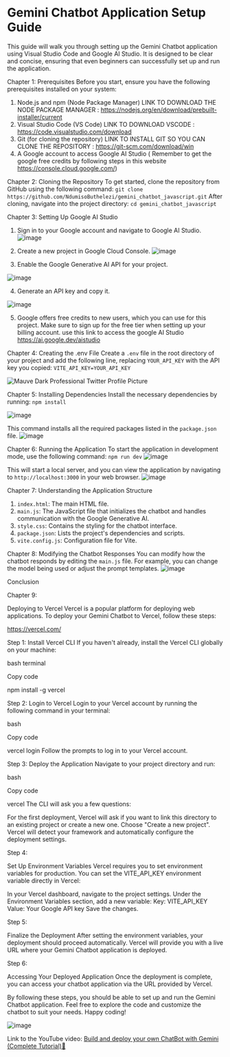 # Gemini Chatbot Application Setup Guide

This guide will walk you through setting up the Gemini Chatbot application using Visual Studio Code
and Google AI Studio. It is designed to be clear and concise, ensuring that even beginners can
successfully set up and run the application.


Chapter 1: Prerequisites
Before you start, ensure you have the following prerequisites installed on your system:
1. Node.js and npm (Node Package Manager) LINK TO DOWNLOAD THE NODE PACKAGE MANAGER : https://nodejs.org/en/download/prebuilt-installer/current
2. Visual Studio Code (VS Code) LINK TO DOWNLOAD VSCODE : https://code.visualstudio.com/download
3. Git (for cloning the repository) LINK TO INSTALL GIT SO YOU CAN CLONE THE REPOSITORY : https://git-scm.com/download/win
4. A Google account to access Google AI Studio ( Remember to get the google free credits by following steps in this website https://console.cloud.google.com/)

   
Chapter 2: Cloning the Repository
To get started, clone the repository from GitHub using the following command:
`git clone https://github.com/NdumisoButhelezi/gemini_chatbot_javascript.git`
After cloning, navigate into the project directory:
`cd gemini_chatbot_javascript`


Chapter 3: Setting Up Google AI Studio
1. Sign in to your Google account and navigate to Google AI Studio.
   ![image](https://github.com/user-attachments/assets/bb6d40b7-5def-47e0-b503-728e408adde4)

2. Create a new project in Google Cloud Console.
![image](https://github.com/user-attachments/assets/acd0e93e-abc5-41db-a5a2-0ca78d4246c2)

3. Enable the Google Generative AI API for your project.

![image](https://github.com/user-attachments/assets/60fc0444-739f-4519-8b3c-efb5b7344784)

4. Generate an API key and copy it.

![image](https://github.com/user-attachments/assets/307c2dbe-5ddb-44e7-b5ed-9ecec8380cbe)




5. Google offers free credits to new users, which you can use for this project. Make sure to sign up
for the free tier when setting up your billing account. use this link to access the google AI Studio https://ai.google.dev/aistudio

Chapter 4: Creating the .env File
Create a `.env` file in the root directory of your project and add the following line, replacing
`YOUR_API_KEY` with the API key you copied:
`VITE_API_KEY=YOUR_API_KEY`


![Mauve Dark Professional Twitter Profile Picture](https://github.com/user-attachments/assets/e0961a67-c7ad-4e13-9a18-d98544f0fe2e)




Chapter 5: Installing Dependencies
Install the necessary dependencies by running:
`npm install`

![image](https://github.com/user-attachments/assets/4fa4615f-fcf5-4a2a-81ea-90884b14b7a8)

This command installs all the required packages listed in the `package.json` file.
![image](https://github.com/user-attachments/assets/276fa7f2-3fa3-44f2-889f-37ff3147bced)


Chapter 6: Running the Application
To start the application in development mode, use the following command:
`npm run dev`
![image](https://github.com/user-attachments/assets/3ae8fb58-5af0-402c-9315-244f2e109052)

This will start a local server, and you can view the application by navigating to `http://localhost:3000`
in your web browser.
![image](https://github.com/user-attachments/assets/12f4216e-9552-4d6b-b927-d227286d93c6)


Chapter 7: Understanding the Application Structure
1. `index.html`: The main HTML file.
2. `main.js`: The JavaScript file that initializes the chatbot and handles communication with the
Google Generative AI.
3. `style.css`: Contains the styling for the chatbot interface.
4. `package.json`: Lists the project's dependencies and scripts.
5. `vite.config.js`: Configuration file for Vite.


Chapter 8: Modifying the Chatbot Responses
You can modify how the chatbot responds by editing the `main.js` file. For example, you can change
the model being used or adjust the prompt templates.
![image](https://github.com/user-attachments/assets/3cbf9d88-276e-4ee0-86f9-699436619d0b)

Conclusion


Chapter 9:

Deploying to Vercel
Vercel is a popular platform for deploying web applications. To deploy your Gemini Chatbot to Vercel, follow these steps:

https://vercel.com/

Step 1: Install Vercel CLI
If you haven't already, install the Vercel CLI globally on your machine:

bash terminal

Copy code

npm install -g vercel

Step 2:
Login to Vercel
Login to your Vercel account by running the following command in your terminal:

bash

Copy code

vercel login
Follow the prompts to log in to your Vercel account.



Step 3: Deploy the Application
Navigate to your project directory and run:

bash

Copy code

vercel
The CLI will ask you a few questions:

For the first deployment, Vercel will ask if you want to link this directory to an existing project or create a new one. Choose "Create a new project".
Vercel will detect your framework and automatically configure the deployment settings.


Step 4:

Set Up Environment Variables
Vercel requires you to set environment variables for production. You can set the VITE_API_KEY environment variable directly in Vercel:

In your Vercel dashboard, navigate to the project settings.
Under the Environment Variables section, add a new variable:
Key: VITE_API_KEY
Value: Your Google API key
Save the changes.

Step 5:

Finalize the Deployment
After setting the environment variables, your deployment should proceed automatically. Vercel will provide you with a live URL where your Gemini Chatbot application is deployed.

Step 6: 

Accessing Your Deployed Application
Once the deployment is complete, you can access your chatbot application via the URL provided by Vercel.

By following these steps, you should be able to set up and run the Gemini Chatbot application. Feel
free to explore the code and customize the chatbot to suit your needs. Happy coding!

![image](https://github.com/user-attachments/assets/d9c72e6a-b100-4199-babd-e348c199c086)


Link to the YouTube video: [Build and deploy your own ChatBot with Gemini (Complete Tutorial)🚀](https://youtu.be/1AJbhLBBPHU)
